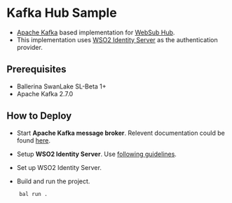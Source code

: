 # Kafka Hub Sample #

* [Apache Kafka](https://kafka.apache.org/) based implementation for [WebSub Hub](https://www.w3.org/TR/websub/#hub).
* This implementation uses [WSO2 Identity Server](https://wso2.com/identity-and-access-management/) as the authentication provider.

## Prerequisites ##

* Ballerina SwanLake SL-Beta 1+
* Apache Kafka 2.7.0

## How to Deploy ##

* Start **Apache Kafka message broker**. Relevent documentation could be found [here](./docs/Kafka-Startup-Guide.md).

* Setup **WSO2 Identity Server**. Use [following guidelines](./docs/Identity-Server-Startup-Guide.md).

* Set up WSO2 Identity Server.

* Build and run the project.

```bash
    bal run .
```

